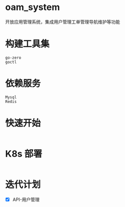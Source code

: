 # oam_system
开放应用管理系统，集成用户管理工单管理导航维护等功能

# 构建工具集
```shell
go-zero
goctl 
```

# 依赖服务 
```shell
Mysql
Redis
```

# 快速开始

```shell

```

# K8s 部署

```shell

```

# 迭代计划

- [x] API-用户管理
